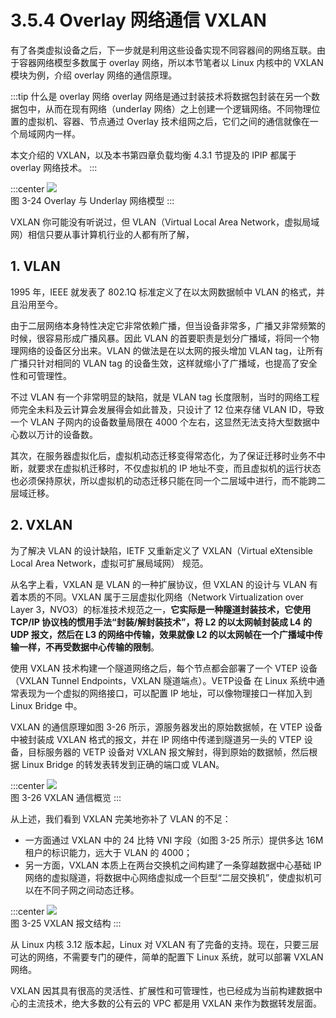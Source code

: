 # 3.5.4 Overlay 网络通信 VXLAN 

有了各类虚拟设备之后，下一步就是利用这些设备实现不同容器间的网络互联。由于容器网络模型多数属于 overlay 网络，所以本节笔者以 Linux 内核中的 VXLAN 模块为例，介绍 overlay 网络的通信原理。

:::tip 什么是 overlay 网络
overlay 网络是通过封装技术将数据包封装在另一个数据包中，从而在现有网络（underlay 网络）之上创建一个逻辑网络。不同物理位置的虚拟机、容器、节点通过 Overlay 技术组网之后，它们之间的通信就像在一个局域网内一样。

本文介绍的 VXLAN，以及本书第四章负载均衡 4.3.1 节提及的 IPIP 都属于 overlay 网络技术。
:::

:::center
  ![](../assets/overlay.svg)<br/>
  图 3-24 Overlay 与 Underlay 网络模型
:::

VXLAN 你可能没有听说过，但 VLAN（Virtual Local Area Network，虚拟局域网）相信只要从事计算机行业的人都有所了解，

## 1. VLAN

1995 年，IEEE 就发表了 802.1Q 标准定义了在以太网数据帧中 VLAN 的格式，并且沿用至今。

由于二层网络本身特性决定它非常依赖广播，但当设备非常多，广播又非常频繁的时候，很容易形成广播风暴。因此 VLAN 的首要职责是划分广播域，将同一个物理网络的设备区分出来。VLAN 的做法是在以太网的报头增加 VLAN tag，让所有广播只针对相同的 VLAN tag 的设备生效，这样就缩小了广播域，也提高了安全性和可管理性。

不过 VLAN 有一个非常明显的缺陷，就是 VLAN tag 长度限制，当时的网络工程师完全未料及云计算会发展得会如此普及，只设计了 12 位来存储 VLAN ID，导致一个 VLAN 子网内的设备数量局限在 4000 个左右，这显然无法支持大型数据中心数以万计的设备数。

其次，在服务器虚拟化后，虚拟机动态迁移变得常态化，为了保证迁移时业务不中断，就要求在虚拟机迁移时，不仅虚拟机的 IP 地址不变，而且虚拟机的运行状态也必须保持原状，所以虚拟机的动态迁移只能在同一个二层域中进行，而不能跨二层域迁移。

## 2. VXLAN

为了解决 VLAN 的设计缺陷，IETF 又重新定义了 VXLAN（Virtual eXtensible Local Area Network，虚拟可扩展局域网） 规范。

从名字上看，VXLAN 是 VLAN 的一种扩展协议，但 VXLAN 的设计与 VLAN 有着本质的不同。VXLAN 属于三层虚拟化网络（Network Virtualization over Layer 3，NVO3）的标准技术规范之一，**它实际是一种隧道封装技术，它使用 TCP/IP 协议栈的惯用手法“封装/解封装技术”，将 L2 的以太网帧封装成 L4 的 UDP 报文，然后在 L3 的网络中传输，效果就像 L2 的以太网帧在一个广播域中传输一样，不再受数据中心传输的限制**。


使用 VXLAN 技术构建一个隧道网络之后，每个节点都会部署了一个 VTEP 设备（VXLAN Tunnel Endpoints，VXLAN 隧道端点）。VETP设备 在 Linux 系统中通常表现为一个虚拟的网络接口，可以配置 IP 地址，可以像物理接口一样加入到 Linux Bridge 中。

VXLAN 的通信原理如图 3-26 所示，源服务器发出的原始数据帧，在 VTEP 设备中被封装成 VXLAN 格式的报文，并在 IP 网络中传递到隧道另一头的 VTEP 设备，目标服务器的 VETP 设备对 VXLAN 报文解封，得到原始的数据帧，然后根据 Linux Bridge 的转发表转发到正确的端口或 VLAN。

:::center
  ![](../assets/VXLAN.png)<br/>
  图 3-26 VXLAN 通信概览
:::

从上述，我们看到 VXLAN 完美地弥补了 VLAN 的不足：
- 一方面通过 VXLAN 中的 24 比特 VNI 字段（如图 3-25 所示）提供多达 16M 租户的标识能力，远大于 VLAN 的 4000；
- 另一方面，VXLAN 本质上在两台交换机之间构建了一条穿越数据中心基础 IP 网络的虚拟隧道，将数据中心网络虚拟成一个巨型“二层交换机”，使虚拟机可以在不同子网之间动态迁移。

:::center
  ![](../assets/vxlan-data.png)<br/>
  图 3-25 VXLAN 报文结构
:::

从 Linux 内核 3.12 版本起，Linux 对 VXLAN 有了完备的支持。现在，只要三层可达的网络，不需要专门的硬件，简单的配置下 Linux 系统，就可以部署 VXLAN 网络。

VXLAN 因其具有很高的灵活性、扩展性和可管理性，也已经成为当前构建数据中心的主流技术，绝大多数的公有云的 VPC 都是用 VXLAN 来作为数据转发层面。